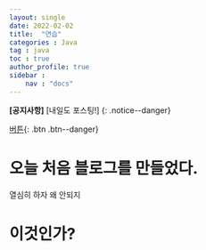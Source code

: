 ```yaml
---
layout: single
date: 2022-02-02
title:  "연습"
categories : Java
tag : java
toc : true
author_profile: true
sidebar :
    nav : "docs"
---
```

**[공지사항]** [내일도 포스팅!]
{: .notice--danger} 

[버튼](http://google.com){: .btn .btn--danger}

# 오늘 처음 블로그를 만들었다. 
열심히 하자
왜 안되지



# 이것인가?
